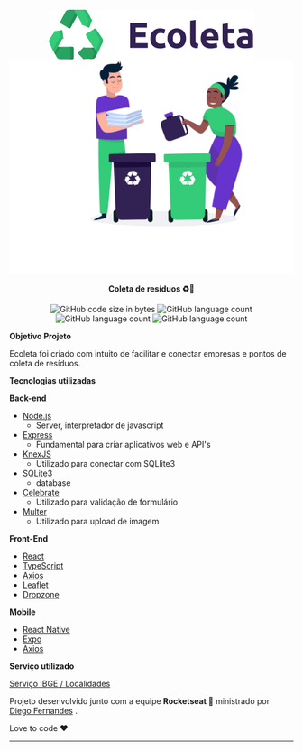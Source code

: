 
<h4 align="center">

![logo](web/src/assets/logo.svg)
![logo](web/src/assets/home-background.svg)

 <b>Coleta de resíduos</b> ♻️🔋
</h4>
<p align="center">
 <img alt="GitHub code size in bytes" src="https://img.shields.io/github/languages/code-size/arthurvalentereis/Ecoleta">
<img alt="GitHub language count" src="https://img.shields.io/github/languages/count/arthurvalentereis/Ecoleta"> 
<img alt="GitHub language count" src="https://img.shields.io/badge/code-hello%20world-brightgreen"> 
<img alt="GitHub language count" src="https://img.shields.io/badge/made%20by-rocketseat-blueviolet"> 


</p>

<b>Objetivo Projeto</b>

Ecoleta foi criado com intuito de facilitar e conectar empresas e pontos de coleta de resíduos. 
<br>

<b>Tecnologias utilizadas</b>



<b>Back-end </b> 
- [Node.js](https://nodejs.org/en/) 
  -  Server, interpretador de javascript
- [Express](https://expressjs.com/pt-br/) 
  -  Fundamental para criar aplicativos web e API's
- [KnexJS](http://knexjs.org/) 
  - Utilizado para conectar com SQLlite3 
- [SQLite3](https://www.sqlite.org/index.html) 
   - database 
- [Celebrate](https://github.com/arb/celebrate) 
  -  Utilizado para validação de formulário
- [Multer](https://github.com/expressjs/multer) 
  -  Utilizado para upload de imagem

  
<b>Front-End</b>
- [React](https://pt-br.reactjs.org/)
- [TypeScript](https://www.typescriptlang.org/)
- [Axios](https://github.com/axios/axios)
- [Leaflet](https://leafletjs.com/)
- [Dropzone](https://leafletjs.com/)
  
<b>Mobile</b> 
- [React Native](https://reactnative.dev/)
- [Expo](https://expo.io/)
- [Axios](https://github.com/axios/axios)
  
<b>Serviço utilizado</b>
<p>
<a href="https://servicodados.ibge.gov.br/">Serviço IBGE / Localidades</a>
</b>


Projeto desenvolvido junto com a equipe <b>Rocketseat 🚀</b> ministrado por <a href="https://github.com/diego3g">Diego Fernandes</a> .

Love to code ❤️

---

